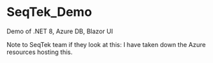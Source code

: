 # SeqTek_Demo
Demo of .NET 8, Azure DB, Blazor UI


Note to SeqTek team if they look at this: I have taken down the Azure resources hosting this.

